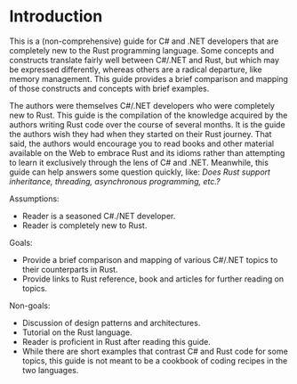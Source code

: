 # Introduction

This is a (non-comprehensive) guide for C# and .NET developers that are
completely new to the Rust programming language. Some concepts and constructs
translate fairly well between C#/.NET and Rust, but which may be expressed
differently, whereas others are a radical departure, like memory management.
This guide provides a brief comparison and mapping of those constructs and
concepts with brief examples.

The authors were themselves C#/.NET developers who were completely new to
Rust. This guide is the compilation of the knowledge acquired by the authors
writing Rust code over the course of several months. It is the guide the
authors wish they had when they started on their Rust journey. That said, the
authors would encourage you to read books and other material available on the
Web to embrace Rust and its idioms rather than attempting to learn it
exclusively through the lens of C# and .NET. Meanwhile, this guide can help
answers some question quickly, like: _Does Rust support inheritance,
threading, asynchronous programming, etc.?_

Assumptions:

- Reader is a seasoned C#./NET developer.
- Reader is completely new to Rust.

Goals:

- Provide a brief comparison and mapping of various C#/.NET topics to their
  counterparts in Rust.
- Provide links to Rust reference, book and articles for further reading on
  topics.

Non-goals:

- Discussion of design patterns and architectures.
- Tutorial on the Rust language.
- Reader is proficient in Rust after reading this guide.
- While there are short examples that contrast C# and Rust code for some
  topics, this guide is not meant to be a cookbook of coding recipes in the
  two languages.
